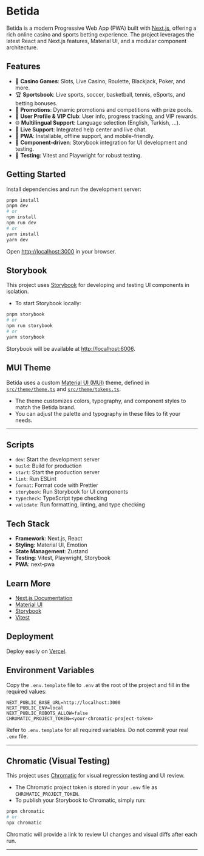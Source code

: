 # Betida

Betida is a modern Progressive Web App (PWA) built with [Next.js](https://nextjs.org), offering a rich online casino and sports betting experience. The project leverages the latest React and Next.js features, Material UI, and a modular component architecture.

## Features

- 🎰 **Casino Games**: Slots, Live Casino, Roulette, Blackjack, Poker, and more.
- 🏆 **Sportsbook**: Live sports, soccer, basketball, tennis, eSports, and betting bonuses.
- 🏅 **Promotions**: Dynamic promotions and competitions with prize pools.
- 👤 **User Profile & VIP Club**: User info, progress tracking, and VIP rewards.
- 🌐 **Multilingual Support**: Language selection (English, Turkish, ...).
- 💬 **Live Support**: Integrated help center and live chat.
- 📱 **PWA**: Installable, offline support, and mobile-friendly.
- 🧩 **Component-driven**: Storybook integration for UI development and testing.
- 🧪 **Testing**: Vitest and Playwright for robust testing.

## Getting Started

Install dependencies and run the development server:

```bash
pnpm install
pnpm dev
# or
npm install
npm run dev
# or
yarn install
yarn dev
```

Open [http://localhost:3000](http://localhost:3000) in your browser.

## Storybook

This project uses [Storybook](https://storybook.js.org/) for developing and testing UI components in isolation.

- To start Storybook locally:

```bash
pnpm storybook
# or
npm run storybook
# or
yarn storybook
```

Storybook will be available at [http://localhost:6006](http://localhost:6006).

## MUI Theme

Betida uses a custom [Material UI (MUI)](https://mui.com/) theme, defined in [`src/theme/theme.ts`](src/theme/theme.ts) and [`src/theme/tokens.ts`](src/theme/tokens.ts).

- The theme customizes colors, typography, and component styles to match the Betida brand.
- You can adjust the palette and typography in these files to fit your needs.

---

## Scripts

- `dev`: Start the development server
- `build`: Build for production
- `start`: Start the production server
- `lint`: Run ESLint
- `format`: Format code with Prettier
- `storybook`: Run Storybook for UI components
- `typecheck`: TypeScript type checking
- `validate`: Run formatting, linting, and type checking

## Tech Stack

- **Framework**: Next.js, React
- **Styling**: Material UI, Emotion
- **State Management**: Zustand
- **Testing**: Vitest, Playwright, Storybook
- **PWA**: next-pwa

## Learn More

- [Next.js Documentation](https://nextjs.org/docs)
- [Material UI](https://mui.com/)
- [Storybook](https://storybook.js.org/)
- [Vitest](https://vitest.dev/)

## Deployment

Deploy easily on [Vercel](https://vercel.com/new?utm_medium=default-template&filter=next.js&utm_source=create-next-app&utm_campaign=create-next-app-readme).

## Environment Variables

Copy the `.env.template` file to `.env` at the root of the project and fill in the required values:

```env
NEXT_PUBLIC_BASE_URL=http://localhost:3000
NEXT_PUBLIC_ENV=local
NEXT_PUBLIC_ROBOTS_ALLOW=false
CHROMATIC_PROJECT_TOKEN=<your-chromatic-project-token>
```

Refer to `.env.template` for all required variables. Do not commit your real `.env` file.

---

## Chromatic (Visual Testing)

This project uses [Chromatic](https://www.chromatic.com/) for visual regression testing and UI review.

- The Chromatic project token is stored in your `.env` file as `CHROMATIC_PROJECT_TOKEN`.
- To publish your Storybook to Chromatic, simply run:

```bash
pnpm chromatic
# or
npx chromatic
```

Chromatic will provide a link to review UI changes and visual diffs after each run.

---
